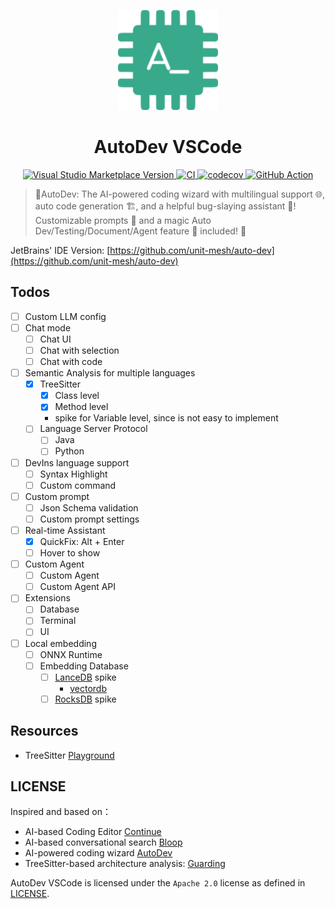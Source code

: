 <p align="center">
  <img src="images/pluginIcon.png" width="160px" height="160px"  alt="logo" />
</p>
<h1 align="center">AutoDev VSCode</h1>
<p align="center">
    <a href="https://marketplace.visualstudio.com/items?itemName=Phodal.autodev">
        <img src="https://img.shields.io/visual-studio-marketplace/v/Phodal.autodev" alt="Visual Studio Marketplace Version" />
    </a>
    <a href="https://github.com/unit-mesh/auto-dev-vscode/actions/workflows/ci.yml">
        <img src="https://github.com/unit-mesh/auto-dev-vscode/actions/workflows/ci.yml/badge.svg" alt="CI" />
    </a>
    <a href="https://codecov.io/gh/unit-mesh/auto-dev-vscode">
        <img src="https://codecov.io/gh/unit-mesh/auto-dev-vscode/branch/main/graph/badge.svg?token=2i07qhIqQh" alt="codecov" />
    </a>
    <a href="https://github.com/unit-mesh/auto-dev-vscode/actions/workflows/ci.yml">
        <img src="https://github.com/unit-mesh/auto-dev-vscode/actions/workflows/ci.yml/badge.svg" alt="GitHub Action" />
    </a>
</p>

> 🧙‍AutoDev: The AI-powered coding wizard with multilingual support 🌐, auto code generation 🏗️, and a helpful
> bug-slaying assistant 🐞! Customizable prompts 🎨 and a magic Auto Dev/Testing/Document/Agent feature 🧪 included! 🚀

JetBrains' IDE Version: [https://github.com/unit-mesh/auto-dev](https://github.com/unit-mesh/auto-dev)

## Todos

- [ ] Custom LLM config
- [ ] Chat mode
    - [ ] Chat UI
    - [ ] Chat with selection
    - [ ] Chat with code
- [ ] Semantic Analysis for multiple languages
    - [x] TreeSitter
        - [x] Class level
        - [x] Method level
        - spike for Variable level, since is not easy to implement
    - [ ] Language Server Protocol
        - [ ] Java
        - [ ] Python
- [ ] DevIns language support
    - [ ] Syntax Highlight
    - [ ] Custom command
- [ ] Custom prompt
    - [ ] Json Schema validation
    - [ ] Custom prompt settings
- [ ] Real-time Assistant
    - [X] QuickFix: Alt + Enter
    - [ ] Hover to show
- [ ] Custom Agent
    - [ ] Custom Agent
    - [ ] Custom Agent API
- [ ] Extensions
    - [ ] Database
    - [ ] Terminal
    - [ ] UI
- [ ] Local embedding
    - [ ] ONNX Runtime
    - [ ] Embedding Database
        - [ ] [LanceDB](https://github.com/lancedb/lancedb) spike
            - [vectordb](https://www.npmjs.com/package/vectordb)
        - [ ] [RocksDB](https://github.com/facebook/rocksdb) spike

## Resources

- TreeSitter [Playground](https://tree-sitter.github.io/tree-sitter/playground)

## LICENSE

Inspired and based on：

- AI-based Coding Editor [Continue](https://github.com/continuedev/continue)
- AI-based conversational search [Bloop](https://github.com/BloopAI/bloop)
- AI-powered coding wizard [AutoDev](https://github.com/unit-mesh/auto-dev)
- TreeSitter-based architecture analysis: [Guarding](https://github.com/modernizing/guarding)

AutoDev VSCode is licensed under the `Apache 2.0` license as defined in [LICENSE](./LICENSE).
